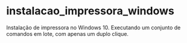 # instalacao_impressora_windows
Instalação de impressora no Windows 10. Executando um conjunto de comandos em lote, com apenas um duplo clique.
